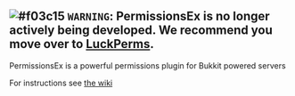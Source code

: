 ![#f03c15](https://placehold.it/15/f03c15/000000?text=+) `WARNING`: <b>PermissionsEx is no longer actively being developed. We recommend you move over to [LuckPerms](https://github.com/lucko/LuckPerms).</b>
---------

PermissionsEx is a powerful permissions plugin for Bukkit powered servers

For instructions see [the wiki](https://github.com/PEXPlugins/PermissionsEx/wiki)
